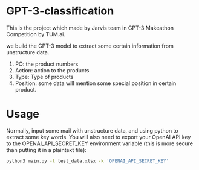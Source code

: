 # GPT-3-classification

This is the project which made by Jarvis team in GPT-3 Makeathon Competition by TUM.ai.

we build the GPT-3 model to extract some certain information from unstructure data.
1. PO: the product numbers
2. Action: action to the products
3. Type: Type of products
4. Position: some data will mention some special position in certain product.

# Usage
Normally, input some mail with unstructure data, and using python to extract some key words. You will also need to export your OpenAI API key to the OPENAI_API_SECRET_KEY environment variable (this is more secure than putting it in a plaintext file):
```sh
python3 main.py -t test_data.xlsx -k 'OPENAI_API_SECRET_KEY'
```
